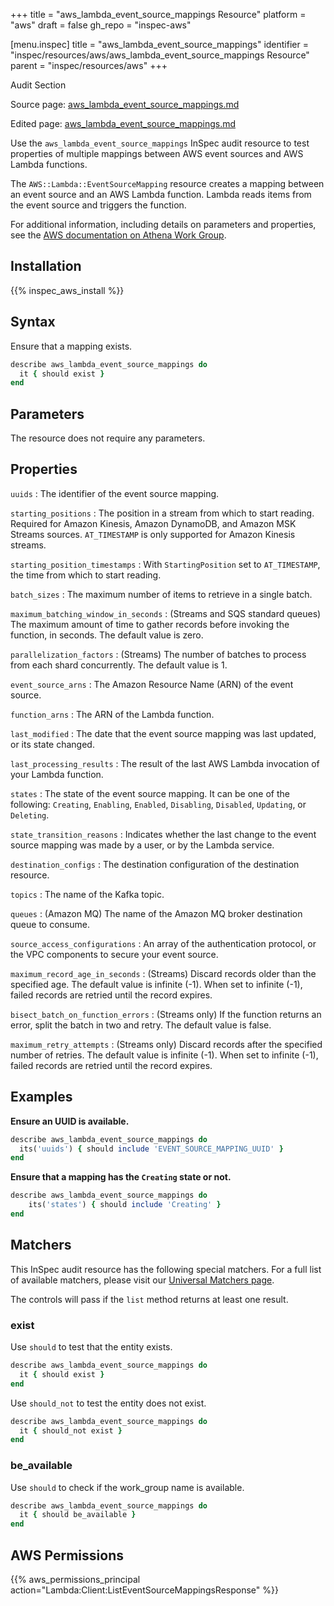 +++
title = "aws_lambda_event_source_mappings Resource"
platform = "aws"
draft = false
gh_repo = "inspec-aws"

[menu.inspec]
title = "aws_lambda_event_source_mappings"
identifier = "inspec/resources/aws/aws_lambda_event_source_mappings Resource"
parent = "inspec/resources/aws"
+++

<div class="admonition-note">
<p class="admonition-note-title">Audit Section</p>
<div class="admonition-note-text">
<p>Source page: <a href="https://github.com/inspec/inspec-aws/blob/main/docs/resources/aws_lambda_event_source_mappings.md">aws_lambda_event_source_mappings.md</a></p>
<p>Edited page: <a href="https://github.com/ianmadd/inspec-aws/blob/im/hugo/docs-chef-io/content/inspec/resources/aws_lambda_event_source_mappings.md">aws_lambda_event_source_mappings.md</a></p>
</div>
</div>



Use the `aws_lambda_event_source_mappings` InSpec audit resource to test properties of multiple mappings between AWS event sources and AWS Lambda functions.

The `AWS::Lambda::EventSourceMapping` resource creates a mapping between an event source and an AWS Lambda function. Lambda reads items from the event source and triggers the function.

For additional information, including details on parameters and properties, see the [AWS documentation on Athena Work Group](https://docs.aws.amazon.com/AWSCloudFormation/latest/UserGuide/aws-resource-athena-workgroup.html).

## Installation

{{% inspec_aws_install %}}

## Syntax

Ensure that a mapping exists.

```ruby
describe aws_lambda_event_source_mappings do
  it { should exist }
end
```

## Parameters

The resource does not require any parameters.

## Properties

`uuids`
: The identifier of the event source mapping.

`starting_positions`
: The position in a stream from which to start reading. Required for Amazon Kinesis, Amazon DynamoDB, and Amazon MSK Streams sources. `AT_TIMESTAMP` is only supported for Amazon Kinesis streams.

`starting_position_timestamps`
: With `StartingPosition` set to `AT_TIMESTAMP`, the time from which to start reading.

`batch_sizes`
: The maximum number of items to retrieve in a single batch.

`maximum_batching_window_in_seconds`
: (Streams and SQS standard queues) The maximum amount of time to gather records before invoking the function, in seconds. The default value is zero.

`parallelization_factors`
: (Streams) The number of batches to process from each shard concurrently. The default value is 1.

`event_source_arns`
: The Amazon Resource Name (ARN) of the event source.

`function_arns`
: The ARN of the Lambda function.

`last_modified`
: The date that the event source mapping was last updated, or its state changed.

`last_processing_results`
: The result of the last AWS Lambda invocation of your Lambda function.

`states`
: The state of the event source mapping. It can be one of the following: `Creating`, `Enabling`, `Enabled`, `Disabling`, `Disabled`, `Updating`, or `Deleting`.

`state_transition_reasons`
: Indicates whether the last change to the event source mapping was made by a user, or by the Lambda service.

`destination_configs`
: The destination configuration of the destination resource.

`topics`
: The name of the Kafka topic.

`queues`
: (Amazon MQ) The name of the Amazon MQ broker destination queue to consume.

`source_access_configurations`
: An array of the authentication protocol, or the VPC components to secure your event source.

`maximum_record_age_in_seconds`
: (Streams) Discard records older than the specified age. The default value is infinite (-1). When set to infinite (-1), failed records are retried until the record expires.

`bisect_batch_on_function_errors`
: (Streams only) If the function returns an error, split the batch in two and retry. The default value is false.

`maximum_retry_attempts`
: (Streams only) Discard records after the specified number of retries. The default value is infinite (-1). When set to infinite (-1), failed records are retried until the record expires.

## Examples

**Ensure an UUID is available.**

```ruby
describe aws_lambda_event_source_mappings do
  its('uuids') { should include 'EVENT_SOURCE_MAPPING_UUID' }
end
```

**Ensure that a mapping has the `Creating` state or not.**

```ruby
describe aws_lambda_event_source_mappings do
    its('states') { should include 'Creating' }
end
```

## Matchers

This InSpec audit resource has the following special matchers. For a full list of available matchers, please visit our [Universal Matchers page](https://www.inspec.io/docs/reference/matchers/).

The controls will pass if the `list` method returns at least one result.

### exist

Use `should` to test that the entity exists.

```ruby
describe aws_lambda_event_source_mappings do
  it { should exist }
end
```

Use `should_not` to test the entity does not exist.

```ruby
describe aws_lambda_event_source_mappings do
  it { should_not exist }
end
```

### be_available

Use `should` to check if the work_group name is available.

```ruby
describe aws_lambda_event_source_mappings do
  it { should be_available }
end
```

## AWS Permissions

{{% aws_permissions_principal action="Lambda:Client:ListEventSourceMappingsResponse" %}}
